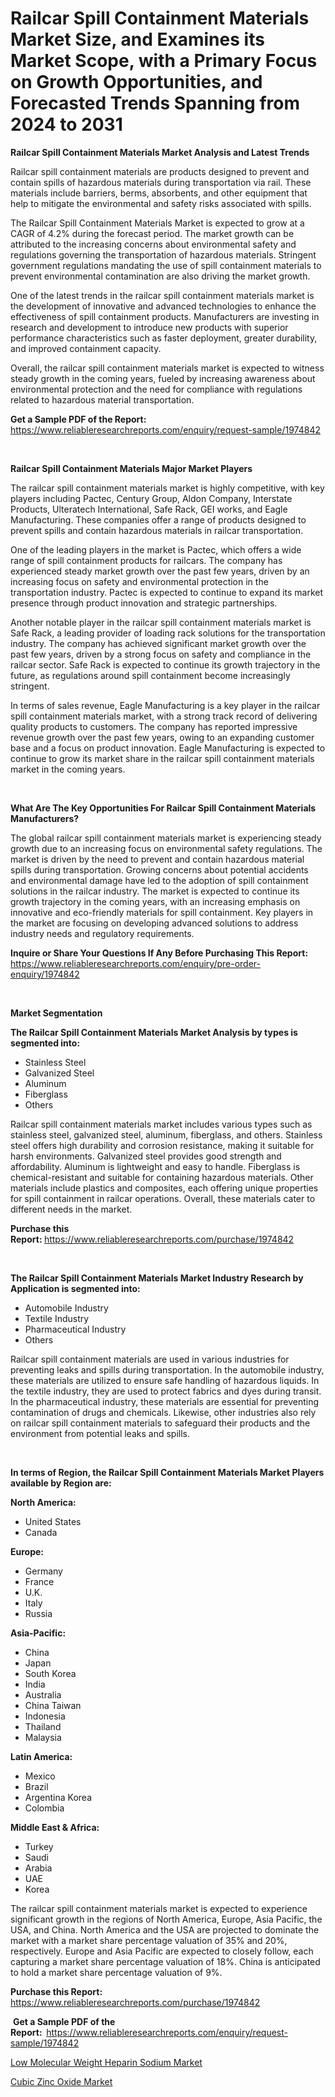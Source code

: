 <p><h1>Railcar Spill Containment Materials Market Size, and Examines its Market Scope, with a Primary Focus on Growth Opportunities, and Forecasted Trends Spanning from 2024 to 2031</h1></p><p><strong>Railcar Spill Containment Materials Market Analysis and Latest Trends</strong></p>
<p><p>Railcar spill containment materials are products designed to prevent and contain spills of hazardous materials during transportation via rail. These materials include barriers, berms, absorbents, and other equipment that help to mitigate the environmental and safety risks associated with spills.</p><p>The Railcar Spill Containment Materials Market is expected to grow at a CAGR of 4.2% during the forecast period. The market growth can be attributed to the increasing concerns about environmental safety and regulations governing the transportation of hazardous materials. Stringent government regulations mandating the use of spill containment materials to prevent environmental contamination are also driving the market growth.</p><p>One of the latest trends in the railcar spill containment materials market is the development of innovative and advanced technologies to enhance the effectiveness of spill containment products. Manufacturers are investing in research and development to introduce new products with superior performance characteristics such as faster deployment, greater durability, and improved containment capacity.</p><p>Overall, the railcar spill containment materials market is expected to witness steady growth in the coming years, fueled by increasing awareness about environmental protection and the need for compliance with regulations related to hazardous material transportation.</p></p>
<p><strong>Get a Sample PDF of the Report:&nbsp;</strong> <a href="https://www.reliableresearchreports.com/enquiry/request-sample/1974842">https://www.reliableresearchreports.com/enquiry/request-sample/1974842</a></p>
<p>&nbsp;</p>
<p><strong>Railcar Spill Containment Materials Major Market Players</strong></p>
<p><p>The railcar spill containment materials market is highly competitive, with key players including Pactec, Century Group, Aldon Company, Interstate Products, Ulteratech International, Safe Rack, GEI works, and Eagle Manufacturing. These companies offer a range of products designed to prevent spills and contain hazardous materials in railcar transportation.</p><p>One of the leading players in the market is Pactec, which offers a wide range of spill containment products for railcars. The company has experienced steady market growth over the past few years, driven by an increasing focus on safety and environmental protection in the transportation industry. Pactec is expected to continue to expand its market presence through product innovation and strategic partnerships.</p><p>Another notable player in the railcar spill containment materials market is Safe Rack, a leading provider of loading rack solutions for the transportation industry. The company has achieved significant market growth over the past few years, driven by a strong focus on safety and compliance in the railcar sector. Safe Rack is expected to continue its growth trajectory in the future, as regulations around spill containment become increasingly stringent.</p><p>In terms of sales revenue, Eagle Manufacturing is a key player in the railcar spill containment materials market, with a strong track record of delivering quality products to customers. The company has reported impressive revenue growth over the past few years, owing to an expanding customer base and a focus on product innovation. Eagle Manufacturing is expected to continue to grow its market share in the railcar spill containment materials market in the coming years.</p></p>
<p>&nbsp;</p>
<p><strong>What Are The Key Opportunities For Railcar Spill Containment Materials Manufacturers?</strong></p>
<p><p>The global railcar spill containment materials market is experiencing steady growth due to an increasing focus on environmental safety regulations. The market is driven by the need to prevent and contain hazardous material spills during transportation. Growing concerns about potential accidents and environmental damage have led to the adoption of spill containment solutions in the railcar industry. The market is expected to continue its growth trajectory in the coming years, with an increasing emphasis on innovative and eco-friendly materials for spill containment. Key players in the market are focusing on developing advanced solutions to address industry needs and regulatory requirements.</p></p>
<p><strong>Inquire or Share Your Questions If Any Before Purchasing This Report:</strong> <a href="https://www.reliableresearchreports.com/enquiry/pre-order-enquiry/1974842">https://www.reliableresearchreports.com/enquiry/pre-order-enquiry/1974842</a></p>
<p>&nbsp;</p>
<p><strong>Market Segmentation</strong></p>
<p><strong>The Railcar Spill Containment Materials Market Analysis by types is segmented into:</strong></p>
<p><ul><li>Stainless Steel</li><li>Galvanized Steel</li><li>Aluminum</li><li>Fiberglass</li><li>Others</li></ul></p>
<p><p>Railcar spill containment materials market includes various types such as stainless steel, galvanized steel, aluminum, fiberglass, and others. Stainless steel offers high durability and corrosion resistance, making it suitable for harsh environments. Galvanized steel provides good strength and affordability. Aluminum is lightweight and easy to handle. Fiberglass is chemical-resistant and suitable for containing hazardous materials. Other materials include plastics and composites, each offering unique properties for spill containment in railcar operations. Overall, these materials cater to different needs in the market.</p></p>
<p><strong>Purchase this Report:&nbsp;</strong><a href="https://www.reliableresearchreports.com/purchase/1974842">https://www.reliableresearchreports.com/purchase/1974842</a></p>
<p>&nbsp;</p>
<p><strong>The Railcar Spill Containment Materials Market Industry Research by Application is segmented into:</strong></p>
<p><ul><li>Automobile Industry</li><li>Textile Industry</li><li>Pharmaceutical Industry</li><li>Others</li></ul></p>
<p><p>Railcar spill containment materials are used in various industries for preventing leaks and spills during transportation. In the automobile industry, these materials are utilized to ensure safe handling of hazardous liquids. In the textile industry, they are used to protect fabrics and dyes during transit. In the pharmaceutical industry, these materials are essential for preventing contamination of drugs and chemicals. Likewise, other industries also rely on railcar spill containment materials to safeguard their products and the environment from potential leaks and spills.</p></p>
<p>&nbsp;</p>
<p><strong>In terms of Region, the Railcar Spill Containment Materials Market Players available by Region are:</strong></p>
<p>
    <p> <strong> North America: </strong>
        <ul>
            <li>United States</li>
            <li>Canada</li>
        </ul>
        </p> 
    <p> <strong> Europe: </strong>
        <ul>
            <li>Germany</li>
            <li>France</li>
            <li>U.K.</li>
            <li>Italy</li>
            <li>Russia</li>
        </ul>
        </p> 
    <p> <strong> Asia-Pacific: </strong>
        <ul>
            <li>China</li>
            <li>Japan</li>
            <li>South Korea</li>
            <li>India</li>
            <li>Australia</li>
            <li>China Taiwan</li>
            <li>Indonesia</li>
            <li>Thailand</li>
            <li>Malaysia</li>
        </ul>
        </p> 
    <p> <strong> Latin America: </strong>
        <ul>
            <li>Mexico</li>
            <li>Brazil</li>
            <li>Argentina Korea</li>
            <li>Colombia</li>
        </ul>
        </p> 
    <p> <strong> Middle East & Africa: </strong>
        <ul>
            <li>Turkey</li>
            <li>Saudi</li>
            <li>Arabia</li>
            <li>UAE</li>
            <li>Korea</li>
        </ul>
    </p>
    </p>
<p><p>The railcar spill containment materials market is expected to experience significant growth in the regions of North America, Europe, Asia Pacific, the USA, and China. North America and the USA are projected to dominate the market with a market share percentage valuation of 35% and 20%, respectively. Europe and Asia Pacific are expected to closely follow, each capturing a market share percentage valuation of 18%. China is anticipated to hold a market share percentage valuation of 9%.</p></p>
<p><strong>Purchase this Report: </strong><a href="https://www.reliableresearchreports.com/purchase/1974842">https://www.reliableresearchreports.com/purchase/1974842</a></p>
<p>&nbsp;<strong>Get a Sample PDF of the Report:&nbsp;&nbsp;</strong><a href="https://www.reliableresearchreports.com/enquiry/request-sample/1974842">https://www.reliableresearchreports.com/enquiry/request-sample/1974842</a></p>
<p><strong></strong></p>
<p><p><a href="https://summer-dogwood-3e9.notion.site/Low-Molecular-Weight-Heparin-Sodium-Market-Size-Share-Trends-Analysis-Report-By-Material-By-Type-3b69db6240f54c919ad555f83a3d72c6">Low Molecular Weight Heparin Sodium Market</a></p><p><a href="https://github.com/Sherrillcrooksxa8i18ucf2m/Market-Research-Report-List-1/blob/main/cubic-zinc-oxide-market.md">Cubic Zinc Oxide Market</a></p></p>